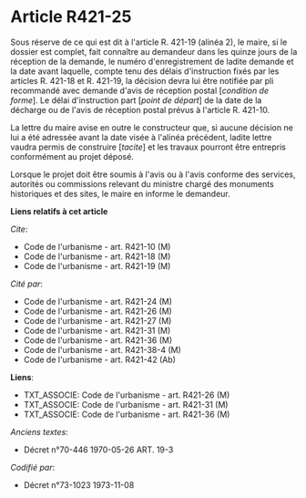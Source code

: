 # Article R421-25

Sous réserve de ce qui est dit à l'article R. 421-19 (alinéa 2), le maire, si le dossier est complet, fait connaître au
demandeur dans les quinze jours de la réception de la demande, le numéro d'enregistrement de ladite demande et la date avant
laquelle, compte tenu des délais d'instruction fixés par les articles R. 421-18 et R. 421-19, la décision devra lui être
notifiée par pli recommandé avec demande d'avis de réception postal [*condition de forme*]. Le délai d'instruction part
[*point de départ*] de la date de la décharge ou de l'avis de réception postal prévus à l'article R. 421-10.

La lettre du maire avise en outre le constructeur que, si aucune décision ne lui a été adressée avant la date visée à
l'alinéa précédent, ladite lettre vaudra permis de construire [*tacite*] et les travaux pourront être entrepris conformément
au projet déposé.

Lorsque le projet doit être soumis à l'avis ou à l'avis conforme des services, autorités ou commissions relevant du ministre
chargé des monuments historiques et des sites, le maire en informe le demandeur.

**Liens relatifs à cet article**

_Cite_:

  - Code de l'urbanisme - art. R421-10 (M)
  - Code de l'urbanisme - art. R421-18 (M)
  - Code de l'urbanisme - art. R421-19 (M)

_Cité par_:

  - Code de l'urbanisme - art. R421-24 (M)
  - Code de l'urbanisme - art. R421-26 (M)
  - Code de l'urbanisme - art. R421-27 (M)
  - Code de l'urbanisme - art. R421-31 (M)
  - Code de l'urbanisme - art. R421-36 (M)
  - Code de l'urbanisme - art. R421-38-4 (M)
  - Code de l'urbanisme - art. R421-42 (Ab)

**Liens**:

  - TXT_ASSOCIE: Code de l'urbanisme - art. R421-26 (M)
  - TXT_ASSOCIE: Code de l'urbanisme - art. R421-31 (M)
  - TXT_ASSOCIE: Code de l'urbanisme - art. R421-36 (M)

_Anciens textes_:

  - Décret n°70-446 1970-05-26 ART. 19-3

_Codifié par_:

  - Décret n°73-1023 1973-11-08

